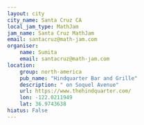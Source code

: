 ```yaml
---
layout: city
city_name: Santa Cruz CA
local_jam_type: MathJam
jam_name: Santa Cruz MathJam
email: santacruz@math-jam.com
organiser:
    name: Sumita
    email: santacruz@math-jam.com
location:
    group: north-america
    pub_name: "Hindquarter Bar and Grille"
    description: " on Soquel Avenue"
    url: https://www.thehindquarter.com/
    lon: -122.0211949
    lat: 36.9743638
hiatus: False
---
```

